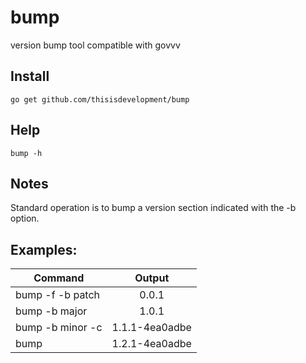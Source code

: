 # bump
version bump tool compatible with govvv

## Install
```go get github.com/thisisdevelopment/bump```

## Help
```bump -h```

## Notes
Standard operation is to bump a version section indicated with the -b option.

## Examples:

| Command                                                   | Output |
| --------------------------------------------------------- |:------:|
| bump -f -b patch                                          | 0.0.1 |
| bump -b major                                               | 1.0.1 |
| bump -b minor -c                                           | 1.1.1-4ea0adbe |
| bump                                                      | 1.2.1-4ea0adbe |

